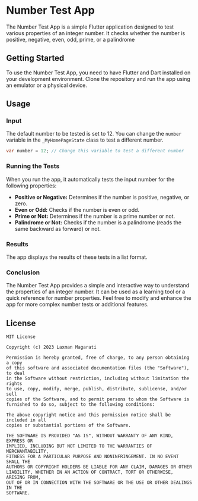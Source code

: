 # Number Test App

The Number Test App is a simple Flutter application designed to test various properties of an integer number. It checks whether the number is positive, negative, even, odd, prime, or a palindrome

## Getting Started

To use the Number Test App, you need to have Flutter and Dart installed on your development environment. Clone the repository and run the app using an emulator or a physical device.

## Usage

### Input
The default number to be tested is set to 12. You can change the `number` variable in the `_MyHomePageState` class to test a different number.

```dart
var number = 12; // Change this variable to test a different number
```
### Running the Tests
When you run the app, it automatically tests the input number for the following properties:

- **Positive or Negative:** Determines if the number is positive, negative, or zero.
- **Even or Odd:** Checks if the number is even or odd.
- **Prime or Not:** Determines if the number is a prime number or not.
- **Palindrome or Not:** Checks if the number is a palindrome (reads the same backward as forward) or not.

### Results
The app displays the results of these tests in a list format.

### Conclusion
The Number Test App provides a simple and interactive way to understand the properties of an integer number. It can be used as a learning tool or a quick reference for number properties. Feel free to modify and enhance the app for more complex number tests or additional features.

## License

```
MIT License

Copyright (c) 2023 Laxman Magarati

Permission is hereby granted, free of charge, to any person obtaining a copy
of this software and associated documentation files (the "Software"), to deal
in the Software without restriction, including without limitation the rights
to use, copy, modify, merge, publish, distribute, sublicense, and/or sell
copies of the Software, and to permit persons to whom the Software is
furnished to do so, subject to the following conditions:

The above copyright notice and this permission notice shall be included in all
copies or substantial portions of the Software.

THE SOFTWARE IS PROVIDED "AS IS", WITHOUT WARRANTY OF ANY KIND, EXPRESS OR
IMPLIED, INCLUDING BUT NOT LIMITED TO THE WARRANTIES OF MERCHANTABILITY,
FITNESS FOR A PARTICULAR PURPOSE AND NONINFRINGEMENT. IN NO EVENT SHALL THE
AUTHORS OR COPYRIGHT HOLDERS BE LIABLE FOR ANY CLAIM, DAMAGES OR OTHER
LIABILITY, WHETHER IN AN ACTION OF CONTRACT, TORT OR OTHERWISE, ARISING FROM,
OUT OF OR IN CONNECTION WITH THE SOFTWARE OR THE USE OR OTHER DEALINGS IN THE
SOFTWARE.
```